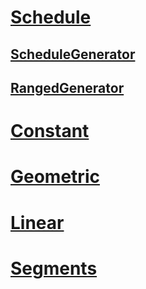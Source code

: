 # [Schedule](schedule.yml)
## [ScheduleGenerator](schedule-generator.yml)
## [RangedGenerator](ranged-generator.yml)
# [Constant](constant.yml)
# [Geometric](geometric.yml)
# [Linear](linear.yml)
# [Segments](segments.yml)
